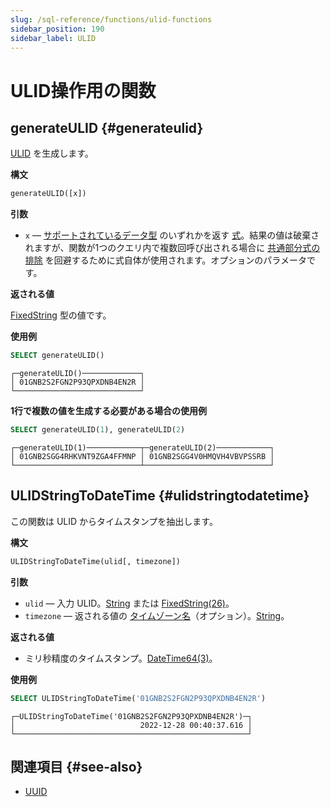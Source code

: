 ```yaml
---
slug: /sql-reference/functions/ulid-functions
sidebar_position: 190
sidebar_label: ULID
---
```


# ULID操作用の関数

## generateULID {#generateulid}

[ULID](https://github.com/ulid/spec) を生成します。

**構文**

``` sql
generateULID([x])
```

**引数**

- `x` — [サポートされているデータ型](../data-types/index.md#data_types) のいずれかを返す [式](../../sql-reference/syntax.md#syntax-expressions)。結果の値は破棄されますが、関数が1つのクエリ内で複数回呼び出される場合に [共通部分式の排除](../../sql-reference/functions/overview#common-subexpression-elimination) を回避するために式自体が使用されます。オプションのパラメータです。

**返される値**

[FixedString](../data-types/fixedstring.md) 型の値です。

**使用例**

``` sql
SELECT generateULID()
```

``` text
┌─generateULID()─────────────┐
│ 01GNB2S2FGN2P93QPXDNB4EN2R │
└────────────────────────────┘
```

**1行で複数の値を生成する必要がある場合の使用例**

```sql
SELECT generateULID(1), generateULID(2)
```

``` text
┌─generateULID(1)────────────┬─generateULID(2)────────────┐
│ 01GNB2SGG4RHKVNT9ZGA4FFMNP │ 01GNB2SGG4V0HMQVH4VBVPSSRB │
└────────────────────────────┴────────────────────────────┘
```

## ULIDStringToDateTime {#ulidstringtodatetime}

この関数は ULID からタイムスタンプを抽出します。

**構文**

``` sql
ULIDStringToDateTime(ulid[, timezone])
```

**引数**

- `ulid` — 入力 ULID。[String](../data-types/string.md) または [FixedString(26)](../data-types/fixedstring.md)。
- `timezone` — 返される値の [タイムゾーン名](../../operations/server-configuration-parameters/settings.md#timezone)（オプション）。[String](../data-types/string.md)。

**返される値**

- ミリ秒精度のタイムスタンプ。[DateTime64(3)](../data-types/datetime64.md)。

**使用例**

``` sql
SELECT ULIDStringToDateTime('01GNB2S2FGN2P93QPXDNB4EN2R')
```

``` text
┌─ULIDStringToDateTime('01GNB2S2FGN2P93QPXDNB4EN2R')─┐
│                            2022-12-28 00:40:37.616 │
└────────────────────────────────────────────────────┘
```

## 関連項目 {#see-also}

- [UUID](../../sql-reference/functions/uuid-functions.md)
